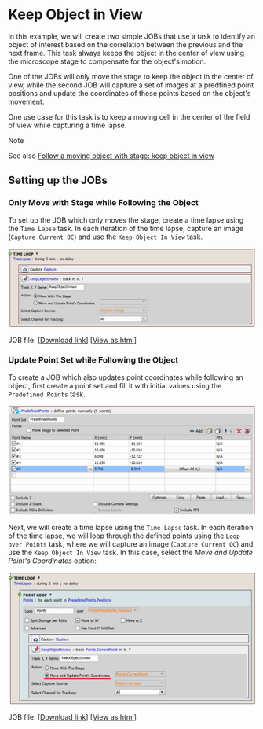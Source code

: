 # Keep Object in View

In this example, we will create two simple JOBs that use a task to identify an object of interest based on the correlation between the previous and the next frame. This task always keeps the object in the center of view using the microscope stage to compensate for the object's motion.

One of the JOBs will only move the stage to keep the object in the center of view, while the second JOB will capture a set of images at a predfined point positions and update the coordinates of these points based on the object's movement.

One use case for this task is to keep a moving cell in the center of the field of view while capturing a time lapse.

> [!NOTE]
> See also [Follow a moving object with stage: keep object in view](../42-Following_moving_object/README.md)


## Setting up the JOBs

### Only Move with Stage while Following the Object

To set up the JOB which only moves the stage, create a time lapse using the `Time Lapse` task. In each iteration of the time lapse, capture an image (`Capture Current OC`) and use the `Keep Object In View` task.

![Time Lapse Whole](../29-Keep_object_in_view/images/time_loop_whole.png)


JOB file: [[Download link](https://laboratory-imaging.github.io/JOBS-examples/NIS_v6.10/29-Keep_object_in_view/29-KeepObjectInView.bin)] [[View as html](https://laboratory-imaging.github.io/JOBS-examples/NIS_v6.10/29-Keep_object_in_view/29-KeepObjectInView.html)]

### Update Point Set while Following the Object

To create a JOB which also updates point coordinates while following an object, first create a point set and fill it with initial values using the `Predefined Points` task.

![Predefined Points Task](../29-Keep_object_in_view/images/predefined_pts_task.png)

Next, we will create a time lapse using the `Time Lapse` task. In each iteration of the time lapse, we will loop through the defined points using the `Loop over Points` task, where we will capture an image (`Capture Current OC`) and use the `Keep Object In View` task. In this case, select the *Move and Update Point's Coordinates* option:

![Time Lapse and Points Whole](../29-Keep_object_in_view/images/time_loop_whole_pts.png)


 JOB file: [[Download link](https://laboratory-imaging.github.io/JOBS-examples/NIS_v6.10/29-Keep_object_in_view/29-KeepObjectInViewPoints.bin)] [[View as html](https://laboratory-imaging.github.io/JOBS-examples/NIS_v6.10/29-Keep_object_in_view/29-KeepObjectInViewPoints.html)]


